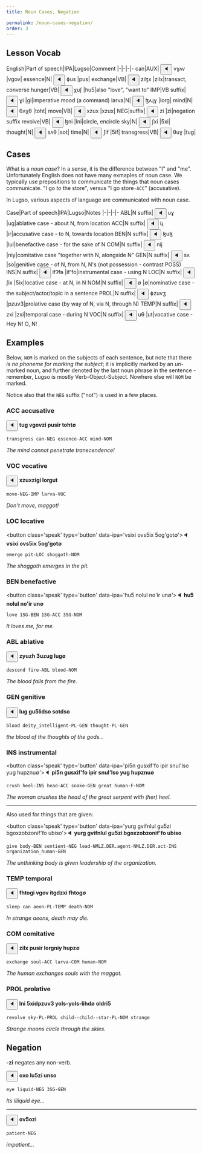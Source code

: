 ```yaml
---
title: Noun Cases, Negation

permalink: /noun-cases-negation/
order: 3
---
```


## Lesson Vocab

English|Part of speech|IPA|Lugso|Comment
|-|-|-|-
can|AUX|<span class='spoken '> <button class='speak' type='button' data-ipa='vɣʌv'>🔈</button> <span class='ipa'>vɣʌv</span> </span>|vgov|
essence|N|<span class='spoken '> <button class='speak' type='button' data-ipa='ɸus'>🔈</button> <span class='ipa'>ɸus</span> </span>|pus|
exchange|VB|<span class='spoken '> <button class='speak' type='button' data-ipa='ziɮx'>🔈</button> <span class='ipa'>ziɮx</span> </span>|zilx|transact, converse
hunger|VB|<span class='spoken '> <button class='speak' type='button' data-ipa='χuʃ'>🔈</button> <span class='ipa'>χuʃ</span> </span>|hu5|also "love", "want to"
IMP|VB suffix|<span class='spoken '> <button class='speak' type='button' data-ipa='ɣi'>🔈</button> <span class='ipa'>ɣi</span> </span>|gi|imperative mood (a command)
larva|N|<span class='spoken '> <button class='speak' type='button' data-ipa='ɮʌɻɣ'>🔈</button> <span class='ipa'>ɮʌɻɣ</span> </span>|lorg|
mind|N|<span class='spoken '> <button class='speak' type='button' data-ipa='θʌχθ'>🔈</button> <span class='ipa'>θʌχθ</span> </span>|toht|
move|VB|<span class='spoken '> <button class='speak' type='button' data-ipa='xzux'>🔈</button> <span class='ipa'>xzux</span> </span>|xzux|
NEG|suffix|<span class='spoken '> <button class='speak' type='button' data-ipa='zi'>🔈</button> <span class='ipa'>zi</span> </span>|zi|negation suffix
revolve|VB|<span class='spoken '> <button class='speak' type='button' data-ipa='ɮni'>🔈</button> <span class='ipa'>ɮni</span> </span>|lni|circle, encircle
sky|N|<span class='spoken '> <button class='speak' type='button' data-ipa='ʃxi'>🔈</button> <span class='ipa'>ʃxi</span> </span>|5xi|
thought|N|<span class='spoken '> <button class='speak' type='button' data-ipa='sʌθ'>🔈</button> <span class='ipa'>sʌθ</span> </span>|sot|
time|N|<span class='spoken '> <button class='speak' type='button' data-ipa='ʃif'>🔈</button> <span class='ipa'>ʃif</span> </span>|5if|
transgress|VB|<span class='spoken '> <button class='speak' type='button' data-ipa='θuɣ'>🔈</button> <span class='ipa'>θuɣ</span> </span>|tug|

## Cases

What is a _noun case_? In a sense, it is the difference between "I" and "me". Unfortunately English does not have many exmaples of noun case. We typically use prepositions to communicate the things that noun cases communicate. "I go _to_ the store", versus "I go store`-ACC`" (accusative).

In Lugso, various aspects of language are communicated with noun case.

Case|Part of speech|IPA|Lugso|Notes
|-|-|-|-
ABL|N suffix|<span class='spoken '> <button class='speak' type='button' data-ipa='uɣ'>🔈</button> <span class='ipa'>uɣ</span> </span>|ug|ablative case - about N, from location
ACC|N suffix|<span class='spoken '> <button class='speak' type='button' data-ipa='iɻ'>🔈</button> <span class='ipa'>iɻ</span> </span>|ir|accusative case - to N, towards location
BEN|N suffix|<span class='spoken '> <button class='speak' type='button' data-ipa='ɮuɮ'>🔈</button> <span class='ipa'>ɮuɮ</span> </span>|lul|benefactive case - for the sake of N
COM|N suffix|<span class='spoken '> <button class='speak' type='button' data-ipa='nij'>🔈</button> <span class='ipa'>nij</span> </span>|niy|comitative case "together with N, alongside N"
GEN|N suffix|<span class='spoken '> <button class='speak' type='button' data-ipa='sʌ'>🔈</button> <span class='ipa'>sʌ</span> </span>|so|genitive case - of N, from N, N's (not possession - contrast POSS)
INS|N suffix|<span class='spoken '> <button class='speak' type='button' data-ipa='ifʔfə'>🔈</button> <span class='ipa'>ifʔfə</span> </span>|if'fo|instrumental case - using N
LOC|N suffix|<span class='spoken '> <button class='speak' type='button' data-ipa='ʃix'>🔈</button> <span class='ipa'>ʃix</span> </span>|5ix|locative case - at N, in N
NOM|N suffix|<span class='spoken '> <button class='speak' type='button' data-ipa='∅'>🔈</button> <span class='ipa'>∅</span> </span>|∅|nominative case - the subject/actor/topic in a sentence
PROL|N suffix|<span class='spoken '> <button class='speak' type='button' data-ipa='ɸzuvʒ'>🔈</button> <span class='ipa'>ɸzuvʒ</span> </span>|pzuv3|prolative case (by way of N, via N, through N)
TEMP|N suffix|<span class='spoken '> <button class='speak' type='button' data-ipa='zxi'>🔈</button> <span class='ipa'>zxi</span> </span>|zxi|temporal case - during N
VOC|N suffix|<span class='spoken '> <button class='speak' type='button' data-ipa='uθ'>🔈</button> <span class='ipa'>uθ</span> </span>|ut|vocative case - Hey N! O, N!

## Examples

Below, `NOM` is marked on the subjects of each sentence, but note that there _is no phoneme for marking the subject_; it is implicitly marked by an _un_-marked noun, and further denoted by the last noun phrase in the sentence - remember, Lugso is mostly Verb-Object-Subject. Nowhere else will `NOM` be marked.

Notice also that the `NEG` suffix ("not") is used in a few places.

### ACC accusative

<span class='spoken btnOnly'> <button class='speak' type='button' data-ipa='tug vgovzi pusir toht∅'>🔈</button>  </span> **tug vgovzi pusir toht∅**

`transgress can-NEG essence-ACC mind-NOM`

_The mind cannot penetrate transcendence!_

### VOC vocative

<span class='spoken btnOnly'> <button class='speak' type='button' data-ipa='xzuxzigi lorgut'>🔈</button>  </span> **xzuxzigi lorgut**

`move-NEG-IMP larva-VOC`

_Don't move, maggot!_

### LOC locative

<span class='spoken btnOnly'> <button class='speak' type='button' data-ipa='vsixi ovs5ix 5og'got∅'>🔈</button>  </span> **vsixi ovs5ix 5og'got∅**

`emerge pit-LOC shoggoth-NOM`

_The shoggoth emerges in the pit._

### BEN benefactive

<span class='spoken btnOnly'> <button class='speak' type='button' data-ipa='hu5 nolul no'ir un∅'>🔈</button>  </span> **hu5 nolul no'ir un∅**

`love 1SG-BEN 1SG-ACC 3SG-NOM`

_It loves me, for me._

### ABL ablative

<span class='spoken btnOnly'> <button class='speak' type='button' data-ipa='zyuzh 3uzug lug∅'>🔈</button>  </span> **zyuzh 3uzug lug∅**

`descend fire-ABL blood-NOM`

_The blood falls from the fire._

### GEN genitive

<span class='spoken btnOnly'> <button class='speak' type='button' data-ipa='lug gu5lidso sotdso'>🔈</button>  </span> **lug gu5lidso sotdso**

`blood deity_intelligent-PL-GEN thought-PL-GEN`

_the blood of the thoughts of the gods..._

### INS instrumental

<span class='spoken btnOnly'> <button class='speak' type='button' data-ipa='pi5n gusxif'fo ipir snul'lso yug hupznu∅'>🔈</button>  </span> **pi5n gusxif'fo ipir snul'lso yug hupznu∅**

`crush heel-INS head-ACC snake-GEN great human-F-NOM`

_The woman crushes the head of the great serpent with (her) heel._

---

Also used for things that are given:

<span class='spoken btnOnly'> <button class='speak' type='button' data-ipa='yurg gvifnlul gu5zi bgoxzobzonif'fo ubiso'>🔈</button>  </span> **yurg gvifnlul gu5zi bgoxzobzonif'fo ubiso**

`give body-BEN sentient-NEG lead-NMLZ.DER.agent-NMLZ.DER.act-INS organization_human-GEN`

_The unthinking body is given leadership of the organization._

### TEMP temporal

<span class='spoken btnOnly'> <button class='speak' type='button' data-ipa='fhtogi vgov itgdzxi fhtog∅'>🔈</button>  </span> **fhtogi vgov itgdzxi fhtog∅**

`sleep can aeon-PL-TEMP death-NOM`

_In strange aeons, death may die._

### COM comitative

<span class='spoken btnOnly'> <button class='speak' type='button' data-ipa='zilx pusir lorgniy hupz∅'>🔈</button>  </span> **zilx pusir lorgniy hupz∅**

`exchange soul-ACC larva-COM human-NOM`

_The human exchanges souls with the maggot._

### PROL prolative

<span class='spoken btnOnly'> <button class='speak' type='button' data-ipa='lni 5xidpzuv3 yols-yols-lihd∅ oldri5'>🔈</button>  </span> **lni 5xidpzuv3 yols-yols-lihd∅ oldri5**

`revolve sky-PL-PROL child--child--star-PL-NOM strange`

_Strange moons circle through the skies._

## Negation

**-zi** negates any non-verb.

<span class='spoken btnOnly'> <button class='speak' type='button' data-ipa='oxo lu5zi unso'>🔈</button>  </span> **oxo lu5zi unso**

`eye liquid-NEG 3SG-GEN`

_Its illiquid eye..._

---

<span class='spoken btnOnly'> <button class='speak' type='button' data-ipa='ov5ozi'>🔈</button>  </span> **ov5ozi**

`patient-NEG`

_impatient..._
